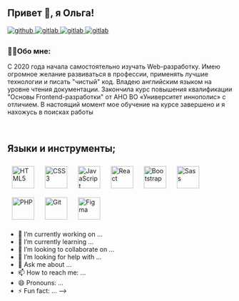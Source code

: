 ## Привет 👋, я Ольга!  
  

<a href="https://github.com/79-108-103-97" target="_blank">
<img src=https://img.shields.io/badge/github-%2324292e.svg?&style=for-the-badge&logo=github&logoColor=white alt=github style="margin-bottom: 5px;" />
</a>
<a href="https://gitlab.com/79-108-103-97" target="_blank">
<img src=https://img.shields.io/badge/gitlab-330F63.svg?&style=for-the-badge&logo=gitlab&logoColor=white alt=gitlab style="margin-bottom: 5px;" />
</a>
<a href="https://t.me/olgasema" target="_blank">
<img src=https://img.shields.io/badge/-Telegram-blue?&style=for-the-badge&logo=gitlab&logoColor=white alt=gitlab style="margin-bottom: 5px;" />
</a>
<a href="mailto:o.a.semenova11@gmail.com" target="_blank">
<img src=https://img.shields.io/badge/-Gmail-red?&style=for-the-badge&logo=gitlab&logoColor=white alt=gitlab style="margin-bottom: 5px;" />
</a>  


### 👩‍💻Обо мне:  
  
С 2020 года начала самостоятельно изучать Web-разработку. Имею огромное желание развиваться в профессии, применять лучшие технологии и писать "чистый" код. Владею английским языком на уровне чтения документации. Закончила курс повышения квалификации "Основы Frontend-разработки" от АНО ВО «Университет иннополис» с отличием. В настоящий момент мое обучение на курсе завершено и я нахожусь в поисках работы  

<br/>  

## Языки и инструменты;
<div align="left">  
<a href="https://en.wikipedia.org/wiki/HTML5" target="_blank"><img style="margin: 10px" src="https://profilinator.rishav.dev/skills-assets/html5-original-wordmark.svg" alt="HTML5" height="50" /></a>  
<a href="https://www.w3schools.com/css/" target="_blank"><img style="margin: 10px" src="https://profilinator.rishav.dev/skills-assets/css3-original-wordmark.svg" alt="CSS3" height="50" /></a>  
<a href="https://www.javascript.com/" target="_blank"><img style="margin: 10px" src="https://profilinator.rishav.dev/skills-assets/javascript-original.svg" alt="JavaScript" height="50" /></a>  
<a href="https://reactjs.org/" target="_blank"><img style="margin: 10px" src="https://profilinator.rishav.dev/skills-assets/react-original-wordmark.svg" alt="React" height="50" /></a>  
<a href="https://getbootstrap.com/docs/3.4/javascript/" target="_blank"><img style="margin: 10px" src="https://profilinator.rishav.dev/skills-assets/bootstrap-plain.svg" alt="Bootstrap" height="50" /></a>  
<a href="https://sass-lang.com/" target="_blank"><img style="margin: 10px" src="https://profilinator.rishav.dev/skills-assets/sass-original.svg" alt="Sass" height="50" /></a>  
<a href="https://www.php.net/" target="_blank"><img style="margin: 10px" src="https://profilinator.rishav.dev/skills-assets/php-original.svg" alt="PHP" height="50" /></a>  
<a href="https://github.com/" target="_blank"><img style="margin: 10px" src="https://profilinator.rishav.dev/skills-assets/git-scm-icon.svg" alt="Git" height="50" /></a>  
<a href="https://www.figma.com/" target="_blank"><img style="margin: 10px" src="https://profilinator.rishav.dev/skills-assets/figma-icon.svg" alt="Figma" height="50" /></a>  
</div>  


- 🔭 I’m currently working on ...
- 🌱 I’m currently learning ...
- 👯 I’m looking to collaborate on ...
- 🤔 I’m looking for help with ...
- 💬 Ask me about ...
- 📫 How to reach me: ...
- 😄 Pronouns: ...
- ⚡ Fun fact: ...
-->
